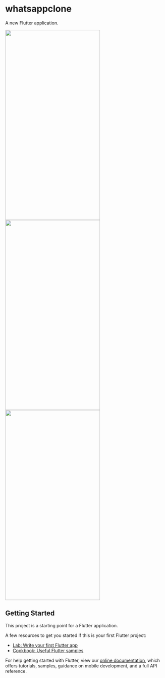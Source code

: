 # whatsappclone

A new Flutter application.
  <div class="row">
    <img src="https://user-images.githubusercontent.com/69755039/143676321-73eebf3d-9c24-4636-8a4a-901b2c486bfc.png" width="300" height="600">
    <img src="https://user-images.githubusercontent.com/69755039/143676322-f11ca3aa-037f-43cb-993f-ec655d1aae73.png"  width="300" height="600">
    <img src="https://user-images.githubusercontent.com/69755039/143676324-c71babe6-42f3-4e22-8d98-c624239b6aef.png" width="300" height="600">
    </div>


## Getting Started

This project is a starting point for a Flutter application.

A few resources to get you started if this is your first Flutter project:

- [Lab: Write your first Flutter app](https://flutter.dev/docs/get-started/codelab)
- [Cookbook: Useful Flutter samples](https://flutter.dev/docs/cookbook)

For help getting started with Flutter, view our
[online documentation](https://flutter.dev/docs), which offers tutorials,
samples, guidance on mobile development, and a full API reference.
